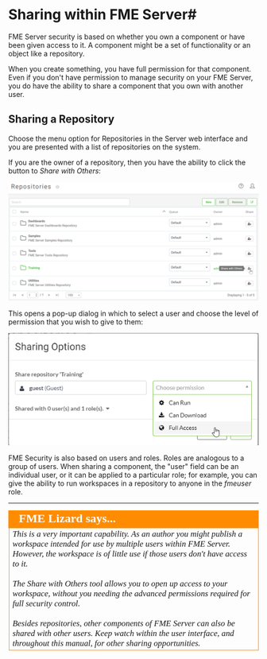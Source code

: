 # Sharing within FME Server#

FME Server security is based on whether you own a component or have been given access to it. A component might be a set of functionality or an object like a repository.

When you create something, you have full permission for that component. Even if you don't have permission to manage security on your FME Server, you do have the ability to share a component that you own with another user.


## Sharing a Repository ##

Choose the menu option for Repositories in the Server web interface and you are presented with a list of repositories on the system.

If you are the owner of a repository, then you have the ability to click the button to *Share with Others*:

![](./Images/Img1.039.RepositoryShareButton.png)

This opens a pop-up dialog in which to select a user and choose the level of permission that you wish to give to them:

![](./Images/Img1.040.RepositoryShareOptions.png)

FME Security is also based on users and roles. Roles are analogous to a group of users. When sharing a component, the "user" field can be an individual user, or it can be applied to a particular role; for example, you can give the ability to run workspaces in a repository to anyone in the *fmeuser* role.

---

<!--Person X Says Section-->

<table style="border-spacing: 0px">
<tr>
<td style="vertical-align:middle;background-color:darkorange;border: 2px solid darkorange">
<i class="fa fa-quote-left fa-lg fa-pull-left fa-fw" style="color:white;padding-right: 12px;vertical-align:text-top"></i>
<span style="color:white;font-size:x-large;font-weight: bold;font-family:serif">FME Lizard says...</span>
</td>
</tr>

<tr>
<td style="border: 1px solid darkorange">
<span style="font-family:serif; font-style:italic; font-size:larger">
This is a very important capability. As an author you might publish a workspace intended for use by multiple users within FME Server. However, the workspace is of little use if those users don't have access to it.
<br><br>The Share with Others tool allows you to open up access to your workspace, without you needing the advanced permissions required for full security control.
<br><br>Besides repositories, other components of FME Server can also be shared with other users. Keep watch within the user interface, and throughout this manual, for other sharing opportunities.
</span>
</td>
</tr>
</table>
